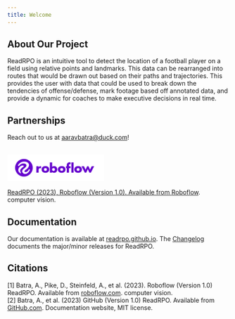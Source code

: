 ```yaml
---
title: Welcome
---
```


## About Our Project 
ReadRPO is an intuitive tool to detect the location of a football player on a field using relative points and landmarks. This data can be rearranged into routes that would be drawn out based on their paths and trajectories. This provides the user with data that could be used to break down the tendencies of offense/defense, mark footage based off annotated data, and provide a dynamic for coaches to make executive decisions in real time. 

## Partnerships
Reach out to us at [aaravbatra@duck.com](aaravbatra@duck.com)!
<br>

<br>
  <a href="https://github.com/ReadRPO/readrpo.github.io">
  <img src="/images/roboflow_full_logo_color.png" alt="Roboflow Logo" width="220" height="60">
<br>
  
ReadRPO (2023), Roboflow (Version 1.0). Available from [Roboflow](https://roboflow.com). computer vision.

## Documentation
Our documentation is available at [readrpo.github.io](https://readrpo.github.io). The [Changelog](https://readrpo.github.io/changelog) documents the major/minor releases for ReadRPO.

## Citations
[1] Batra, A., Pike, D., Steinfeld, A., et al. (2023). Roboflow (Version 1.0) ReadRPO. Available from [roboflow.com](https://roboflow.com). computer vision.
<br>
[2] Batra, A., et al. (2023) GitHub (Version 1.0) ReadRPO. Available from [GitHub.com](https://github.com/ReadRPO/readrpo.github.io). Documentation website, MIT license.
